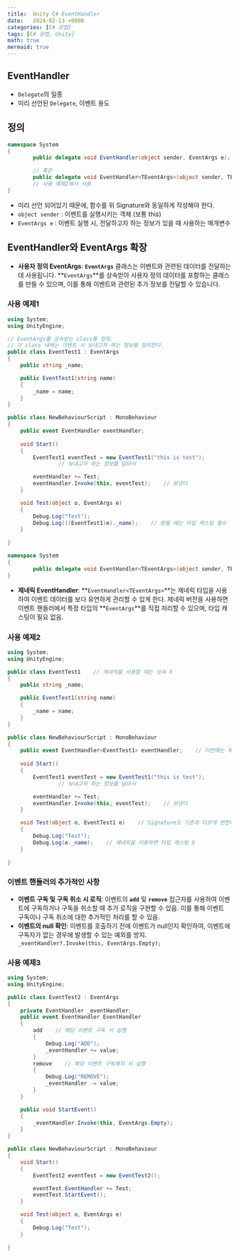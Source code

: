 ```yaml
---
title:  Unity C# EventHandler
date:   2024-02-13 +0900
categories: [C# 문법]
tags: [C# 문법, Unity]
math: true
mermaid: true
---
```


## EventHandler

- `Delegate`의 일종
- 미리 선언된 `Delegate`, 이벤트 용도

## 정의

```csharp
namespace System
{
		public delegate void EventHandler(object sender, EventArgs e);

		// 혹은 
		public delegate void EventHandler<TEventArgs>(object sender, TEventArgs e);
		// 사용 예제2에서 사용
}
```

- 미리 선언 되어있기 때문에, 함수를 위 Signature와 동일하게 작성해야 한다.
- `object sender` : 이벤트를 실행시키는 객체 (보통 this)
- `EventArgs e` : 이벤트 실행 시, 전달하고자 하는 정보가 있을 때 사용하는 매개변수

## **EventHandler와 EventArgs 확장**

- **사용자 정의 EventArgs**: **`EventArgs`** 클래스는 이벤트와 관련된 데이터를 전달하는 데 사용됩니다. **`EventArgs`**를 상속받아 사용자 정의 데이터를 포함하는 클래스를 만들 수 있으며, 이를 통해 이벤트와 관련된 추가 정보를 전달할 수 있습니다.

### 사용 예제1

```csharp
using System;
using UnityEngine;

// EventArgs를 상속받는 class를 정의.
// 이 class 내에는 이벤트 시 보내고자 하는 정보를 정의한다.
public class EventTest1 : EventArgs
{
    public string _name;

    public EventTest1(string name)
    {
        _name = name;
    }
}

public class NewBehaviourScript : MonoBehaviour
{
    public event EventHandler eventHandler;
    
    void Start()
    {
        EventTest1 eventTest = new EventTest1("this is test");
				// 보내고자 하는 정보를 담아서 

        eventHandler += Test;
        eventHandler.Invoke(this, eventTest);    // 보낸다
    }

    void Test(object o, EventArgs e)
    {
        Debug.Log("Test");
        Debug.Log(((EventTest1)e)._name);    // 받을 때는 타입 캐스팅 필수
    }
    
}
```

```csharp
namespace System
{
		public delegate void EventHandler<TEventArgs>(object sender, TEventArgs e);
}
```

- **제네릭 EventHandler**: **`EventHandler<TEventArgs>`**는 제네릭 타입을 사용하여 이벤트 데이터를 보다 유연하게 관리할 수 있게 한다. 제네릭 버전을 사용하면 이벤트 핸들러에서 특정 타입의 **`EventArgs`**를 직접 처리할 수 있으며, 타입 캐스팅이 필요 없음.

### 사용 예제2

```csharp
using System;
using UnityEngine;

public class EventTest1    // 제네릭을 사용할 때는 상속 X
{
    public string _name;

    public EventTest1(string name)
    {
        _name = name;
    }
}

public class NewBehaviourScript : MonoBehaviour
{
    public event EventHandler<EventTest1> eventHandler;    // 이번에는 제네릭을 이용
    
    void Start()
    {
        EventTest1 eventTest = new EventTest1("this is test");
				// 보내고자 하는 정보를 담아서 

        eventHandler += Test;
        eventHandler.Invoke(this, eventTest);    // 보낸다
    }

    void Test(object o, EventTest1 e)    // Signature도 기존과 다르게 변한다.
    {
        Debug.Log("Test");
        Debug.Log(e._name);    // 제네릭을 이용하면 타입 캐스팅 X
    }
    
}
```

### **이벤트 핸들러의 추가적인 사항**

- **이벤트 구독 및 구독 취소 시 로직**: 이벤트의 **`add`** 및 **`remove`** 접근자를 사용하여 이벤트에 구독하거나 구독을 취소할 때 추가 로직을 구현할 수 있음. 이를 통해 이벤트 구독이나 구독 취소에 대한 추가적인 처리를 할 수 있음.
- **이벤트의 null 확인**: 이벤트를 호출하기 전에 이벤트가 null인지 확인하여, 이벤트에 구독자가 없는 경우에 발생할 수 있는 예외를 방지. `_eventHandler?.Invoke(this, EventArgs.Empty);`

### 사용 예제3

```csharp
using System;
using UnityEngine;

public class EventTest2 : EventArgs
{
    private EventHandler _eventHandler;
    public event EventHandler EventHandler
    {
        add    // 해당 이벤트 구독 시 실행
        {
            Debug.Log("ADD");
            _eventHandler += value;
        }
        remove    // 해당 이벤트 구독해지 시 실행
        {
            Debug.Log("REMOVE");
            _eventHandler -= value;
        }
    }

    public void StartEvent()
    {
        _eventHandler.Invoke(this, EventArgs.Empty);
    }
}

public class NewBehaviourScript : MonoBehaviour
{
    void Start()
    {
        EventTest2 eventTest = new EventTest2();

        eventTest.EventHandler += Test;
        eventTest.StartEvent();
    }

    void Test(object o, EventArgs e)
    {
        Debug.Log("Test");
    }
    
}
```